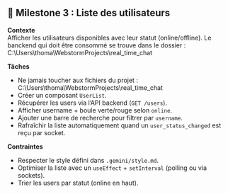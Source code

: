 ## 🎯 Milestone 3 : Liste des utilisateurs
**Contexte**  
Afficher les utilisateurs disponibles avec leur statut (online/offline).
Le banckend qui doit être consommé se trouve dans le dossier : C:\Users\thoma\WebstormProjects\real_time_chat

**Tâches**
- Ne jamais toucher aux fichiers du projet : C:\Users\thoma\WebstormProjects\real_time_chat
- Créer un composant `UserList`.
- Récupérer les users via l’API backend (`GET /users`).
- Afficher username + boule verte/rouge selon `online`.
- Ajouter une barre de recherche pour filtrer par `username`.
- Rafraîchir la liste automatiquement quand un `user_status_changed` est reçu par socket.

**Contraintes**
- Respecter le style défini dans `.gemini/style.md`.
- Optimiser la liste avec un `useEffect` + `setInterval` (polling ou via sockets).
- Trier les users par statut (online en haut).